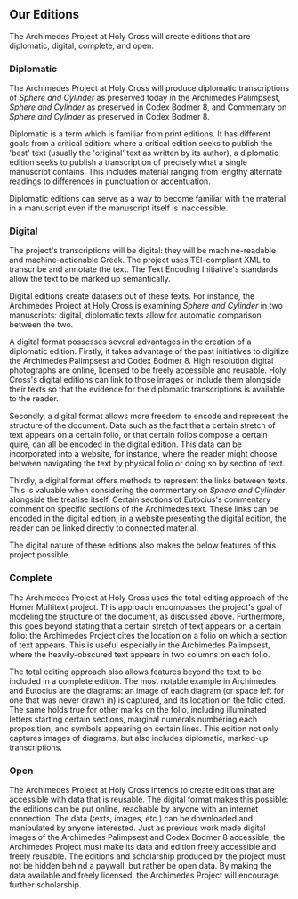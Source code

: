 ## Our Editions

The Archimedes Project at Holy Cross will create editions that are diplomatic, digital, complete, and open.

### Diplomatic

The Archimedes Project at Holy Cross will produce diplomatic transcriptions of *Sphere and Cylinder* as preserved today in the Archimedes Palimpsest, *Sphere and Cylinder* as preserved in Codex Bodmer 8, and Commentary on *Sphere and Cylinder* as preserved in Codex Bodmer 8.

Diplomatic is a term which is familiar from print editions.  It has different goals from a critical edition: where a critical edition seeks to publish the 'best' text (usually the 'original' text as written by its author), a diplomatic edition seeks to publish a transcription of precisely what a single manuscript contains.  This includes material ranging from lengthy alternate readings to differences in punctuation or accentuation.

Diplomatic editions can serve as a way to become familiar with the material in a manuscript even if the manuscript itself is inaccessible. 

### Digital

The project's transcriptions will be digital: they will be machine-readable and machine-actionable Greek.  The project uses TEI-compliant XML to transcribe and annotate the text.  The Text Encoding Initiative's standards allow the text to be marked up semantically.

Digital editions create datasets out of these texts.  For instance, the Archimedes Project at Holy Cross is examining *Sphere and Cylinder* in two manuscripts: digital, diplomatic texts allow for automatic comparison between the two.

A digital format possesses several advantages in the creation of a diplomatic edition.  Firstly, it takes advantage of the past initiatives to digitize the Archimedes Palimpsest and Codex Bodmer 8.  High resolution digital photographs are online, licensed to be freely accessible and reusable.  Holy Cross's digital editions can link to those images or include them alongside their texts so that the evidence for the diplomatic transcriptions is available to the reader.

Secondly, a digital format allows more freedom to encode and represent the structure of the document.  Data such as the fact that a certain stretch of text appears on a certain folio, or that certain folios compose a certain quire, can all be encoded in the digital edition.  This data can be incorporated into a website, for instance, where the reader might choose between navigating the text by physical folio or doing so by section of text.

Thirdly, a digital format offers methods to represent the links between texts.  This is valuable when considering the commentary on *Sphere and Cylinder* alongside the treatise itself.  Certain sections of Eutocius's commentary comment on specific sections of the Archimedes text.  These links can be encoded in the digital edition; in a website presenting the digital edition, the reader can be linked directly to connected material.

The digital nature of these editions also makes the below features of this project possible.

### Complete

The Archimedes Project at Holy Cross uses the total editing approach of the Homer Multitext project.  This approach encompasses the project's goal of modeling the structure of the document, as discussed above.  Furthermore, this goes beyond stating that a certain stretch of text appears on a certain folio: the Archimedes Project cites the location on a folio on which a section of text appears.  This is useful especially in the Archimedes Palimpsest, where the heavily-obscured text appears in two columns on each folio.

The total editing approach also allows features beyond the text to be included in a complete edition.  The most notable example in Archimedes and Eutocius are the diagrams: an image of each diagram (or space left for one that was never drawn in) is captured, and its location on the folio cited.  The same holds true for other marks on the folio, including illuminated letters starting certain sections, marginal numerals numbering each proposition, and symbols appearing on certain lines.  This edition not only captures images of diagrams, but also includes diplomatic, marked-up transcriptions.

### Open

The Archimedes Project at Holy Cross intends to create editions that are accessible with data that is reusable.  The digital format makes this possible: the editions can be put online, reachable by anyone with an internet connection.  The data (texts, images, etc.) can be downloaded and manipulated by anyone interested.  Just as previous work made digital images of the Archimedes Palimpsest and Codex Bodmer 8 accessible, the Archimedes Project must make its data and edition freely accessible and freely reusable.  The editions and scholarship produced by the project must not be hidden behind a paywall, but rather be open data.  By making the data available and freely licensed, the Archimedes Project will encourage further scholarship.